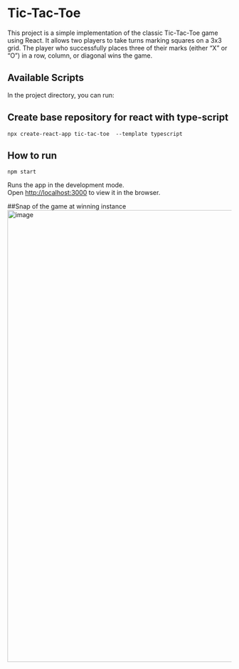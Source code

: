 # Tic-Tac-Toe
This project is a simple implementation of the classic Tic-Tac-Toe game using React. It allows two players to take turns marking squares on a 3x3 grid. The player who successfully places three of their marks (either “X” or “O”) in a row, column, or diagonal wins the game.


## Available Scripts

In the project directory, you can run:

## Create base repository for react with type-script  
`npx create-react-app tic-tac-toe  --template typescript`

## How to run 
`npm start`

Runs the app in the development mode.\
Open [http://localhost:3000](http://localhost:3000) to view it in the browser.


##Snap of the game at winning instance
<img width="1016" alt="image" src="https://github.com/shreyansh28801/Tic-Tac-Toe/assets/81692600/f9e1b07a-a072-43e0-a21d-2483914a6dd4">
